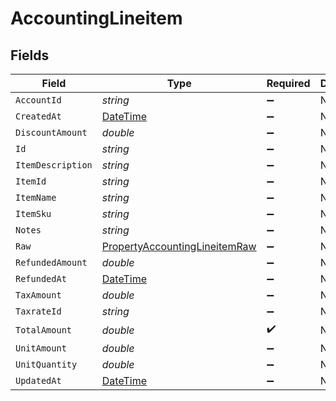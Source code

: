 # AccountingLineitem


## Fields

| Field                                                                                     | Type                                                                                      | Required                                                                                  | Description                                                                               |
| ----------------------------------------------------------------------------------------- | ----------------------------------------------------------------------------------------- | ----------------------------------------------------------------------------------------- | ----------------------------------------------------------------------------------------- |
| `AccountId`                                                                               | *string*                                                                                  | :heavy_minus_sign:                                                                        | N/A                                                                                       |
| `CreatedAt`                                                                               | [DateTime](https://learn.microsoft.com/en-us/dotnet/api/system.datetime?view=net-5.0)     | :heavy_minus_sign:                                                                        | N/A                                                                                       |
| `DiscountAmount`                                                                          | *double*                                                                                  | :heavy_minus_sign:                                                                        | N/A                                                                                       |
| `Id`                                                                                      | *string*                                                                                  | :heavy_minus_sign:                                                                        | N/A                                                                                       |
| `ItemDescription`                                                                         | *string*                                                                                  | :heavy_minus_sign:                                                                        | N/A                                                                                       |
| `ItemId`                                                                                  | *string*                                                                                  | :heavy_minus_sign:                                                                        | N/A                                                                                       |
| `ItemName`                                                                                | *string*                                                                                  | :heavy_minus_sign:                                                                        | N/A                                                                                       |
| `ItemSku`                                                                                 | *string*                                                                                  | :heavy_minus_sign:                                                                        | N/A                                                                                       |
| `Notes`                                                                                   | *string*                                                                                  | :heavy_minus_sign:                                                                        | N/A                                                                                       |
| `Raw`                                                                                     | [PropertyAccountingLineitemRaw](../../Models/Components/PropertyAccountingLineitemRaw.md) | :heavy_minus_sign:                                                                        | N/A                                                                                       |
| `RefundedAmount`                                                                          | *double*                                                                                  | :heavy_minus_sign:                                                                        | N/A                                                                                       |
| `RefundedAt`                                                                              | [DateTime](https://learn.microsoft.com/en-us/dotnet/api/system.datetime?view=net-5.0)     | :heavy_minus_sign:                                                                        | N/A                                                                                       |
| `TaxAmount`                                                                               | *double*                                                                                  | :heavy_minus_sign:                                                                        | N/A                                                                                       |
| `TaxrateId`                                                                               | *string*                                                                                  | :heavy_minus_sign:                                                                        | N/A                                                                                       |
| `TotalAmount`                                                                             | *double*                                                                                  | :heavy_check_mark:                                                                        | N/A                                                                                       |
| `UnitAmount`                                                                              | *double*                                                                                  | :heavy_minus_sign:                                                                        | N/A                                                                                       |
| `UnitQuantity`                                                                            | *double*                                                                                  | :heavy_minus_sign:                                                                        | N/A                                                                                       |
| `UpdatedAt`                                                                               | [DateTime](https://learn.microsoft.com/en-us/dotnet/api/system.datetime?view=net-5.0)     | :heavy_minus_sign:                                                                        | N/A                                                                                       |